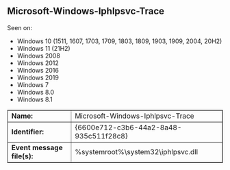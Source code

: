 ## Microsoft-Windows-Iphlpsvc-Trace

Seen on:
* Windows 10 (1511, 1607, 1703, 1709, 1803, 1809, 1903, 1909, 2004, 20H2)
* Windows 11 (21H2)
* Windows 2008
* Windows 2012
* Windows 2016
* Windows 2019
* Windows 7
* Windows 8.0
* Windows 8.1

<table border="1" class="docutils">
  <tbody>
    <tr>
      <td><b>Name:</b></td>
      <td>Microsoft-Windows-Iphlpsvc-Trace</td>
    </tr>
    <tr>
      <td><b>Identifier:</b></td>
      <td>{6600e712-c3b6-44a2-8a48-935c511f28c8}</td>
    </tr>
    <tr>
      <td><b>Event message file(s):</b></td>
      <td>%systemroot%\system32\iphlpsvc.dll</td>
    </tr>
  </tbody>
</table>

&nbsp;

